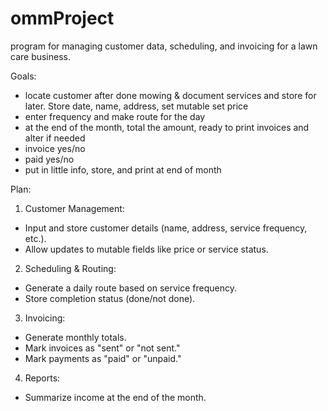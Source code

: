 # ommProject
program for managing customer data, scheduling, and invoicing for a lawn care business.

Goals:
- locate customer after done mowing & document services and store for later. Store date, name, address, set mutable set price
- enter frequency and make route for the day
- at the end of the month, total the amount, ready to print invoices and alter if needed
- invoice yes/no
- paid yes/no
- put in little info, store, and print at end of month

Plan:
1. Customer Management:
- Input and store customer details (name, address, service frequency, etc.).
- Allow updates to mutable fields like price or service status.

2. Scheduling & Routing:
- Generate a daily route based on service frequency.
- Store completion status (done/not done).

3. Invoicing:
- Generate monthly totals.
- Mark invoices as "sent" or "not sent."
- Mark payments as "paid" or "unpaid."

4. Reports:
- Summarize income at the end of the month.
